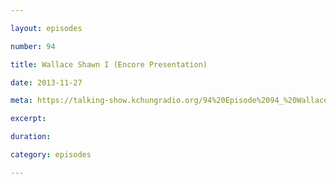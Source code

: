 ```yaml
---

layout: episodes

number: 94

title: Wallace Shawn I (Encore Presentation)

date: 2013-11-27

meta: https://talking-show.kchungradio.org/94%20Episode%2094_%20Wallace%20Shawn.mp3

excerpt:

duration:

category: episodes

---
```

